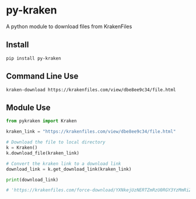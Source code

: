 # py-kraken
A python module to download files from KrakenFiles

## Install
`pip install py-kraken`

## Command Line Use
`kraken-download https://krakenfiles.com/view/dbe8ee9c34/file.html`

## Module Use
```python
from pykraken import Kraken

kraken_link = "https://krakenfiles.com/view/dbe8ee9c34/file.html"

# Download the file to local directory
k = Kraken()
k.download_file(kraken_link)

# Convert the kraken link to a download link
download_link = k.get_download_link(kraken_link)

print(download_link)

# 'https://krakenfiles.com/force-download/YXNkejUzNERTZmRzU0RGY3YzMmRiZThlZTljMzR8MTYxNTA3MDkyNA?fileHash=dbe8ee9c34'
